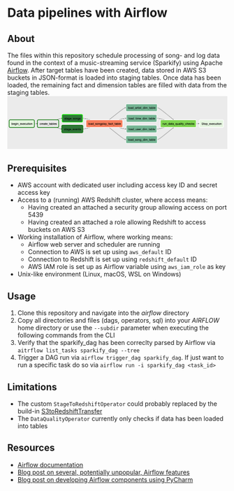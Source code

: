 # Data pipelines with Airflow

## About
The files within this repository schedule processing of song- and log data found in the context of a music-streaming 
service (Sparkify) using Apache [Airflow](https://airflow.apache.org). After target tables have been created, data 
stored in AWS S3 buckets in JSON-format is loaded into staging tables. Once data has been loaded, the remaining fact 
and dimension tables are filled with data from the staging tables.
![sparkify_dag](sparkify_dag.png)

## Prerequisites
* AWS account with dedicated user including access key ID and secret access key
* Access to a (running) AWS Redshift cluster, where access means:
    - Having created an attached a security group allowing access on port 5439
    - Having created an attached a role allowing Redshift to access buckets on AWS S3
 * Working installation of Airflow, where working means:
    - Airflow web server and scheduler are running
    - Connection to AWS is set up using `aws_default` ID
    - Connection to Redshift is set up using `redshift_default` ID
    - AWS IAM role is set up as Airflow variable using `aws_iam_role` as key
 * Unix-like environment (Linux, macOS, WSL on Windows)

## Usage
1. Clone this repository and navigate into the _airflow_ directory
2. Copy all directories and files (dags, operators, sql) into your _AIRFLOW_ home directory or use the `--subdir` 
parameter when executing the following commands from the CLI
3. Verify that the sparkify_dag has been correclty parsed by Airflow via `aitrflow list_tasks sparkify_dag --tree`
4. Trigger a DAG run via `airflow trigger_dag sparkify_dag`. If just want to run a specific task do so via
`airflow run -i sparkify_dag <task_id>`

## Limitations
* The custom `StageToRedshiftOperator` could probably replaced by the build-in 
[S3toRedshiftTransfer](https://airflow.apache.org/_api/airflow/operators/s3_to_redshift_operator/index.html)
* The `DataQualityOperator` currently only checks if data has been loaded into tables

## Resources
* [Airflow documentation](https://airflow.apache.org/index.html)
* [Blog post on several, potentially unpopular, Airflow features](https://medium.com/datareply/airflow-lesser-known-tips-tricks-and-best-practises-cf4d4a90f8f)
* [Blog post on developing Airflow components using PyCharm](http://michal.karzynski.pl/blog/2017/03/19/developing-workflows-with-apache-airflow/)